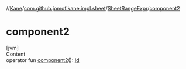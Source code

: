 //[Kane](../../index.md)/[com.github.jomof.kane.impl.sheet](../index.md)/[SheetRangeExpr](index.md)/[component2](component2.md)



# component2  
[jvm]  
Content  
operator fun [component2](component2.md)(): [Id](../../com.github.jomof.kane.impl/index.md#%5Bcom.github.jomof.kane.impl%2FId%2F%2F%2FPointingToDeclaration%2F%5D%2FClasslikes%2F-627826668)  



